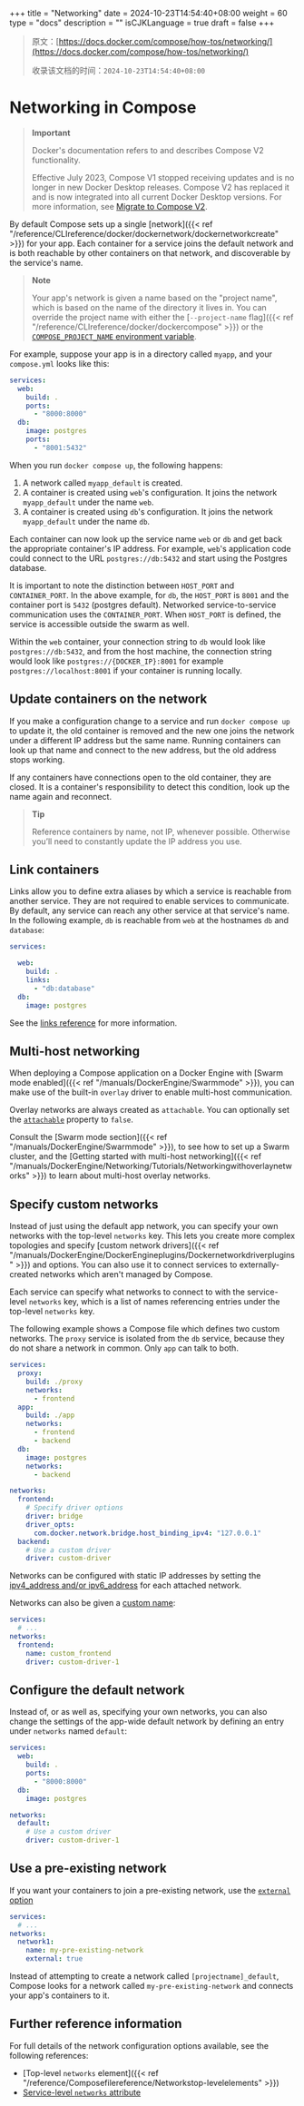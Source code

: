 +++
title = "Networking"
date = 2024-10-23T14:54:40+08:00
weight = 60
type = "docs"
description = ""
isCJKLanguage = true
draft = false
+++

> 原文：[https://docs.docker.com/compose/how-tos/networking/](https://docs.docker.com/compose/how-tos/networking/)
>
> 收录该文档的时间：`2024-10-23T14:54:40+08:00`

# Networking in Compose

> **Important**
>
> 
>
> Docker's documentation refers to and describes Compose V2 functionality.
>
> Effective July 2023, Compose V1 stopped receiving updates and is no longer in new Docker Desktop releases. Compose V2 has replaced it and is now integrated into all current Docker Desktop versions. For more information, see [Migrate to Compose V2](https://docs.docker.com/compose/migrate).

By default Compose sets up a single [network]({{< ref "/reference/CLIreference/docker/dockernetwork/dockernetworkcreate" >}}) for your app. Each container for a service joins the default network and is both reachable by other containers on that network, and discoverable by the service's name.

> **Note**
>
> 
>
> Your app's network is given a name based on the "project name", which is based on the name of the directory it lives in. You can override the project name with either the [`--project-name` flag]({{< ref "/reference/CLIreference/docker/dockercompose" >}}) or the [`COMPOSE_PROJECT_NAME` environment variable](https://docs.docker.com/compose/how-tos/environment-variables/envvars/#compose_project_name).

For example, suppose your app is in a directory called `myapp`, and your `compose.yml` looks like this:



```yaml
services:
  web:
    build: .
    ports:
      - "8000:8000"
  db:
    image: postgres
    ports:
      - "8001:5432"
```

When you run `docker compose up`, the following happens:

1. A network called `myapp_default` is created.
2. A container is created using `web`'s configuration. It joins the network `myapp_default` under the name `web`.
3. A container is created using `db`'s configuration. It joins the network `myapp_default` under the name `db`.

Each container can now look up the service name `web` or `db` and get back the appropriate container's IP address. For example, `web`'s application code could connect to the URL `postgres://db:5432` and start using the Postgres database.

It is important to note the distinction between `HOST_PORT` and `CONTAINER_PORT`. In the above example, for `db`, the `HOST_PORT` is `8001` and the container port is `5432` (postgres default). Networked service-to-service communication uses the `CONTAINER_PORT`. When `HOST_PORT` is defined, the service is accessible outside the swarm as well.

Within the `web` container, your connection string to `db` would look like `postgres://db:5432`, and from the host machine, the connection string would look like `postgres://{DOCKER_IP}:8001` for example `postgres://localhost:8001` if your container is running locally.

## Update containers on the network

If you make a configuration change to a service and run `docker compose up` to update it, the old container is removed and the new one joins the network under a different IP address but the same name. Running containers can look up that name and connect to the new address, but the old address stops working.

If any containers have connections open to the old container, they are closed. It is a container's responsibility to detect this condition, look up the name again and reconnect.

> **Tip**
>
> 
>
> Reference containers by name, not IP, whenever possible. Otherwise you’ll need to constantly update the IP address you use.

## Link containers

Links allow you to define extra aliases by which a service is reachable from another service. They are not required to enable services to communicate. By default, any service can reach any other service at that service's name. In the following example, `db` is reachable from `web` at the hostnames `db` and `database`:



```yaml
services:

  web:
    build: .
    links:
      - "db:database"
  db:
    image: postgres
```

See the [links reference](https://docs.docker.com/reference/compose-file/services/#links) for more information.

## Multi-host networking

When deploying a Compose application on a Docker Engine with [Swarm mode enabled]({{< ref "/manuals/DockerEngine/Swarmmode" >}}), you can make use of the built-in `overlay` driver to enable multi-host communication.

Overlay networks are always created as `attachable`. You can optionally set the [`attachable`](https://docs.docker.com/reference/compose-file/networks/#attachable) property to `false`.

Consult the [Swarm mode section]({{< ref "/manuals/DockerEngine/Swarmmode" >}}), to see how to set up a Swarm cluster, and the [Getting started with multi-host networking]({{< ref "/manuals/DockerEngine/Networking/Tutorials/Networkingwithoverlaynetworks" >}}) to learn about multi-host overlay networks.

## Specify custom networks

Instead of just using the default app network, you can specify your own networks with the top-level `networks` key. This lets you create more complex topologies and specify [custom network drivers]({{< ref "/manuals/DockerEngine/DockerEngineplugins/Dockernetworkdriverplugins" >}}) and options. You can also use it to connect services to externally-created networks which aren't managed by Compose.

Each service can specify what networks to connect to with the service-level `networks` key, which is a list of names referencing entries under the top-level `networks` key.

The following example shows a Compose file which defines two custom networks. The `proxy` service is isolated from the `db` service, because they do not share a network in common. Only `app` can talk to both.



```yaml
services:
  proxy:
    build: ./proxy
    networks:
      - frontend
  app:
    build: ./app
    networks:
      - frontend
      - backend
  db:
    image: postgres
    networks:
      - backend

networks:
  frontend:
    # Specify driver options
    driver: bridge
    driver_opts:
      com.docker.network.bridge.host_binding_ipv4: "127.0.0.1"
  backend:
    # Use a custom driver
    driver: custom-driver
```

Networks can be configured with static IP addresses by setting the [ipv4_address and/or ipv6_address](https://docs.docker.com/reference/compose-file/services/#ipv4_address-ipv6_address) for each attached network.

Networks can also be given a [custom name](https://docs.docker.com/reference/compose-file/networks/#name):



```yaml
services:
  # ...
networks:
  frontend:
    name: custom_frontend
    driver: custom-driver-1
```

## Configure the default network

Instead of, or as well as, specifying your own networks, you can also change the settings of the app-wide default network by defining an entry under `networks` named `default`:



```yaml
services:
  web:
    build: .
    ports:
      - "8000:8000"
  db:
    image: postgres

networks:
  default:
    # Use a custom driver
    driver: custom-driver-1
```

## Use a pre-existing network

If you want your containers to join a pre-existing network, use the [`external` option](https://docs.docker.com/reference/compose-file/networks/#external)



```yaml
services:
  # ...
networks:
  network1:
    name: my-pre-existing-network
    external: true
```

Instead of attempting to create a network called `[projectname]_default`, Compose looks for a network called `my-pre-existing-network` and connects your app's containers to it.

## Further reference information

For full details of the network configuration options available, see the following references:

- [Top-level `networks` element]({{< ref "/reference/Composefilereference/Networkstop-levelelements" >}})
- [Service-level `networks` attribute](https://docs.docker.com/reference/compose-file/services/#networks)
